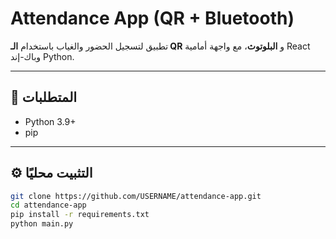 # Attendance App (QR + Bluetooth)

تطبيق لتسجيل الحضور والغياب باستخدام **الـ QR** و **البلوتوث**، مع واجهة أمامية React وباك-إند Python.

---

## 📌 المتطلبات
- Python 3.9+
- pip

---

## ⚙️ التثبيت محليًا
```bash
git clone https://github.com/USERNAME/attendance-app.git
cd attendance-app
pip install -r requirements.txt
python main.py
